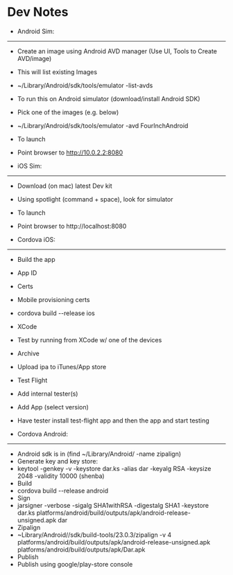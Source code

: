 # Dev Notes


- Android Sim:
-------------
 - Create an image using Android AVD manager (Use UI, Tools to Create AVD/image)
 - This will list existing Images
  - ~/Library/Android/sdk/tools/emulator -list-avds
 - To run this on Android simulator (download/install Android SDK)
 - Pick one of the images (e.g. below)
  - ~/Library/Android/sdk/tools/emulator -avd FourInchAndroid
 - To launch 
  - Point browser to http://10.0.2.2:8080

- iOS Sim:
---------
 - Download (on mac) latest Dev kit
 - Using spotlight (command + space), look for simulator
 - To launch 
  - Point browser to http://localhost:8080

- Cordova iOS:
-------------
 - Build the app
  - App ID
  - Certs
  - Mobile provisioning certs
 - cordova build --release ios
 - XCode
  - Test by running from XCode w/ one of the devices
  - Archive
  - Upload ipa to iTunes/App store
  - Test Flight
   - Add internal tester(s)
   - Add App (select version)
   - Have tester install test-flight app and then the app and start testing
  
- Cordova Android:
-----------------

 - Android sdk is in  (find ~/Library/Android/ -name zipalign)
 - Generate key and key store:
 - keytool -genkey -v -keystore dar.ks -alias dar -keyalg RSA -keysize 2048 -validity 10000 (shenba)
 - Build
  - cordova build --release android
 - Sign
  - jarsigner -verbose -sigalg SHA1withRSA -digestalg SHA1 -keystore dar.ks platforms/android/build/outputs/apk/android-release-unsigned.apk dar 
 - Zipalign
  - ~Library/Android//sdk/build-tools/23.0.3/zipalign -v 4 platforms/android/build/outputs/apk/android-release-unsigned.apk platforms/android/build/outputs/apk/Dar.apk
 - Publish
  - Publish using google/play-store console
  
  
